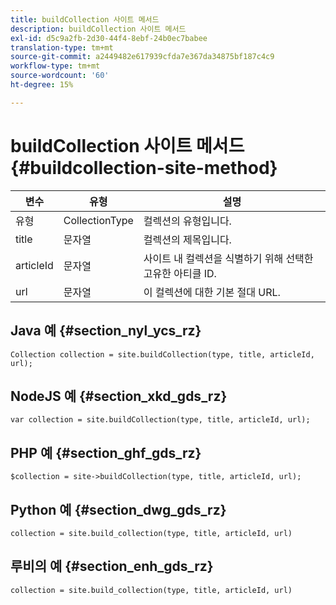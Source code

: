 ```yaml
---
title: buildCollection 사이트 메서드
description: buildCollection 사이트 메서드
exl-id: d5c9a2fb-2d30-44f4-8ebf-24b0ec7babee
translation-type: tm+mt
source-git-commit: a2449482e617939cfda7e367da34875bf187c4c9
workflow-type: tm+mt
source-wordcount: '60'
ht-degree: 15%

---
```


# buildCollection 사이트 메서드{#buildcollection-site-method}

| 변수 | 유형 | 설명 |
|--- |--- |--- |
| 유형 | CollectionType | 컬렉션의 유형입니다. |
| title | 문자열 | 컬렉션의 제목입니다. |
| articleId | 문자열 | 사이트 내 컬렉션을 식별하기 위해 선택한 고유한 아티클 ID. |
| url | 문자열 | 이 컬렉션에 대한 기본 절대 URL. |

## Java 예 {#section_nyl_ycs_rz}

```
Collection collection = site.buildCollection(type, title, articleId, url); 
```

## NodeJS 예 {#section_xkd_gds_rz}

```
var collection = site.buildCollection(type, title, articleId, url); 
```

## PHP 예 {#section_ghf_gds_rz}

```
$collection = site->buildCollection(type, title, articleId, url); 
```

## Python 예 {#section_dwg_gds_rz}

```
collection = site.build_collection(type, title, articleId, url) 
```

## 루비의 예 {#section_enh_gds_rz}

```
collection = site.build_collection(type, title, articleId, url) 
```
